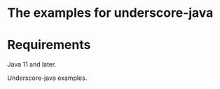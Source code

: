 The examples for underscore-java 
================================

Requirements
============

Java 11 and later.

Underscore-java examples.
